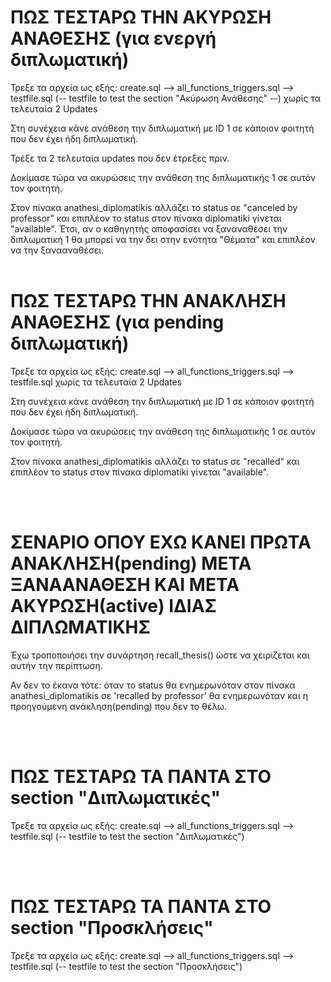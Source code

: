 # ΠΩΣ ΤΕΣΤΑΡΩ ΤΗΝ ΑΚΥΡΩΣΗ ΑΝΑΘΕΣΗΣ (για ενεργή διπλωματική)

Τρεξε τα αρχεία ως εξής:    create.sql  -->   all_functions_triggers.sql   -->  testfile.sql (-- testfile to test the section "Ακύρωση Ανάθεσης" --) χωρίς τα τελευταία 2 Updates

Στη συνέχεια κάνε ανάθεση την διπλωματική με ID 1 σε κάποιον φοιτητή που δεν έχει ήδη διπλωματική.

Τρέξε τα 2 τελευταία updates που δεν έτρεξες πριν.

Δοκίμασε τώρα να ακυρώσεις την ανάθεση της διπλωματικής 1 σε αυτόν τον φοιτητή.

Στον πίνακα anathesi_diplomatikis αλλάζει το status σε "canceled by professor" και επιπλέον το status στον πίνακα diplomatiki γίνεται "available". 
Έτσι, αν ο καθηγητής αποφασίσει να ξαναναθέσει την διπλωματική 1 θα μπορεί να την δει στην ενότητα "Θέματα" και επιπλέον να την ξανααναθέσει.
<br>
<br>

# ΠΩΣ ΤΕΣΤΑΡΩ ΤΗΝ ΑΝΑΚΛΗΣΗ ΑΝΑΘΕΣΗΣ (για pending διπλωματική)

Τρεξε τα αρχεία ως εξής:    create.sql  -->   all_functions_triggers.sql   -->  testfile.sql  χωρίς τα τελευταία 2 Updates

Στη συνέχεια κάνε ανάθεση την διπλωματική με ID 1 σε κάποιον φοιτητή που δεν έχει ήδη διπλωματική.

Δοκίμασε τώρα να ακυρώσεις την ανάθεση της διπλωματικής 1 σε αυτόν τον φοιτητή.

Στον πίνακα anathesi_diplomatikis αλλάζει το status σε "recalled" και επιπλέον το status στον πίνακα diplomatiki γίνεται "available". 

<br>
<br>

# ΣΕΝΑΡΙΟ ΟΠΟΥ ΕΧΩ ΚΑΝΕΙ ΠΡΩΤΑ ΑΝΑΚΛΗΣΗ(pending) ΜΕΤΑ ΞΑΝΑΑΝΑΘΕΣΗ ΚΑΙ ΜΕΤΑ ΑΚΥΡΩΣΗ(active) ΙΔΙΑΣ ΔΙΠΛΩΜΑΤΙΚΗΣ

Έχω τροποποιήσει την συνάρτηση recall_thesis() ώστε να χειρίζεται και αυτήν την περίπτωση. <br>

Αν δεν το έκανα τότε:   όταν το status θα ενημερωνόταν στον πίνακα anathesi_diplomatikis σε 'recalled by professor' θα ενημερωνόταν και η προηγούμενη ανάκληση(pending) που δεν το θέλω.

<br>
<br>

# ΠΩΣ ΤΕΣΤΑΡΩ ΤΑ ΠΑΝΤΑ ΣΤΟ section "Διπλωματικές" 

Τρεξε τα αρχεία ως εξής:    create.sql  -->   all_functions_triggers.sql   -->  testfile.sql (--  testfile to test the section "Διπλωματικές")

<br>
<br>

# ΠΩΣ ΤΕΣΤΑΡΩ ΤΑ ΠΑΝΤΑ ΣΤΟ section "Προσκλήσεις"

Τρεξε τα αρχεία ως εξής:    create.sql  -->   all_functions_triggers.sql   -->  testfile.sql (--  testfile to test the section "Προσκλήσεις")

